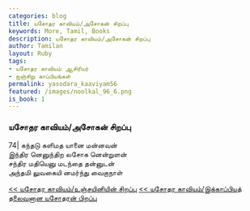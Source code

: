 ```yaml
---  
categories: blog  
title: யசோதர காவியம்/அசோகன் சிறப்பு
keywords: More, Tamil, Books  
description: யசோதர காவியம்/அசோகன் சிறப்பு
author: Tamilan  
layout: Ruby  
tags:     
- யசோதர காவியம் ஆசிரியர்
- ஐஞ்சிறு காப்பியங்கள்
permalink: yasodara_kaaviyam56  
featured: /images/noolkal_96_6.png  
is_book: 1
---  
```



### யசோதர காவியம்/அசோகன் சிறப்பு

74| கந்தடு களிமத யானை மன்னவன்  
இந்திர னெனுந்திற லசோக னென்றுளன்  
சந்திர மதியெனு மடந்தை தன்னுடன்  
அந்தமி லுவகையி னமர்ந்து வைகுநாள்

[<< யசோதர காவியம்/உஞ்சயினியின் சிறப்பு](yasodara_kaaviyam55) [<< யசோதர காவியம்/இக்காப்பியத் தலைவனான யசோதரன் பிறப்பு](yasodara_kaaviyam57)


